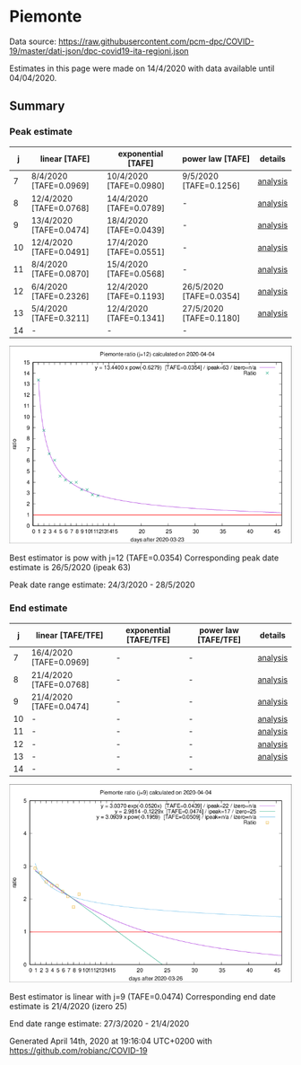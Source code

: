 # Piemonte


Data source: https://raw.githubusercontent.com/pcm-dpc/COVID-19/master/dati-json/dpc-covid19-ita-regioni.json

Estimates in this page were made on 14/4/2020 with data available until 04/04/2020.


## Summary 

### Peak estimate 
|j|linear [TAFE]|exponential [TAFE]|power law [TAFE]|details|
|---|----|-----------|---------|-------|
|7|8/4/2020 [TAFE=0.0969]|10/4/2020 [TAFE=0.0980]|9/5/2020 [TAFE=0.1256]|[analysis](COVID-19_piemonte_j7_2020-04-04.md)|
|8|12/4/2020 [TAFE=0.0768]|14/4/2020 [TAFE=0.0789]|-|[analysis](COVID-19_piemonte_j8_2020-04-04.md)|
|9|13/4/2020 [TAFE=0.0474]|18/4/2020 [TAFE=0.0439]|-|[analysis](COVID-19_piemonte_j9_2020-04-04.md)|
|10|12/4/2020 [TAFE=0.0491]|17/4/2020 [TAFE=0.0551]|-|[analysis](COVID-19_piemonte_j10_2020-04-04.md)|
|11|8/4/2020 [TAFE=0.0870]|15/4/2020 [TAFE=0.0568]|-|[analysis](COVID-19_piemonte_j11_2020-04-04.md)|
|12|6/4/2020 [TAFE=0.2326]|12/4/2020 [TAFE=0.1193]|26/5/2020 [TAFE=0.0354]|[analysis](COVID-19_piemonte_j12_2020-04-04.md)|
|13|5/4/2020 [TAFE=0.3211]|12/4/2020 [TAFE=0.1341]|27/5/2020 [TAFE=0.1180]|[analysis](COVID-19_piemonte_j13_2020-04-04.md)|
|14|-|-|-||

![best peak estimate](COVID-19_piemonte_j12_2020-04-04.png)

Best estimator is pow with j=12 (TAFE=0.0354)
Corresponding peak date estimate is 26/5/2020 (ipeak 63)


Peak date range estimate: 24/3/2020 - 28/5/2020

### End estimate 
|j|linear [TAFE/TFE]|exponential [TAFE/TFE]|power law [TAFE/TFE]|details|
|---|----|-----------|---------|-------|
|7|16/4/2020 [TAFE=0.0969]|-|-|[analysis](COVID-19_piemonte_j7_2020-04-04.md)|
|8|21/4/2020 [TAFE=0.0768]|-|-|[analysis](COVID-19_piemonte_j8_2020-04-04.md)|
|9|21/4/2020 [TAFE=0.0474]|-|-|[analysis](COVID-19_piemonte_j9_2020-04-04.md)|
|10|-|-|-|[analysis](COVID-19_piemonte_j10_2020-04-04.md)|
|11|-|-|-|[analysis](COVID-19_piemonte_j11_2020-04-04.md)|
|12|-|-|-|[analysis](COVID-19_piemonte_j12_2020-04-04.md)|
|13|-|-|-|[analysis](COVID-19_piemonte_j13_2020-04-04.md)|
|14|-|-|-||

![best zero estimate](COVID-19_piemonte_j9_2020-04-04.png)

Best estimator is linear with j=9 (TAFE=0.0474)
Corresponding end date estimate is 21/4/2020 (izero 25)


End date range estimate: 27/3/2020 - 21/4/2020

Generated April 14th, 2020 at 19:16:04 UTC+0200 with https://github.com/robianc/COVID-19
